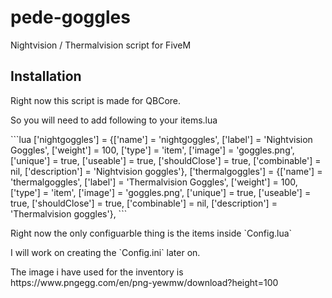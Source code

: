 # pede-goggles
<p>Nightvision / Thermalvision script for FiveM</p>

## Installation
<p>Right now this script is made for QBCore.</p>
<p>So you will need to add following to your items.lua</p>
```lua
    ['nightgoggles']                         = {['name'] = 'nightgoggles',                           ['label'] = 'Nightvision Goggles',           ['weight'] = 100,          ['type'] = 'item',         ['image'] = 'goggles.png',                 ['unique'] = true,         ['useable'] = true,      ['shouldClose'] = true,      ['combinable'] = nil,   ['description'] = 'Nightvision goggles'},
    ['thermalgoggles']                        = {['name'] = 'thermalgoggles',                          ['label'] = 'Thermalvision Goggles',           ['weight'] = 100,          ['type'] = 'item',         ['image'] = 'goggles.png',                ['unique'] = true,          ['useable'] = true,      ['shouldClose'] = true,      ['combinable'] = nil,   ['description'] = 'Thermalvision goggles'},
```


<p>Right now the only configuarble thing is the items inside `Config.lua`</p>
<p>I will work on creating the `Config.ini` later on.</p>

<p>The image i have used for the inventory is https://www.pngegg.com/en/png-yewmw/download?height=100</p>

